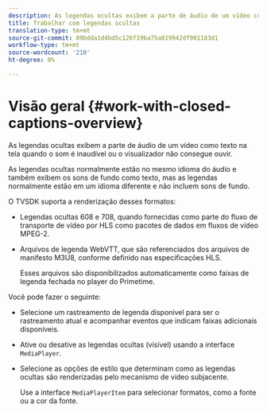 ```yaml
---
description: As legendas ocultas exibem a parte de áudio de um vídeo como texto na tela quando o som é inaudível ou o visualizador não consegue ouvir.
title: Trabalhar com legendas ocultas
translation-type: tm+mt
source-git-commit: 89bdda1d4bd5c126f19ba75a819942df901183d1
workflow-type: tm+mt
source-wordcount: '210'
ht-degree: 0%

---
```



# Visão geral {#work-with-closed-captions-overview}

As legendas ocultas exibem a parte de áudio de um vídeo como texto na tela quando o som é inaudível ou o visualizador não consegue ouvir.

As legendas ocultas normalmente estão no mesmo idioma do áudio e também exibem os sons de fundo como texto, mas as legendas normalmente estão em um idioma diferente e não incluem sons de fundo.

O TVSDK suporta a renderização desses formatos:

* Legendas ocultas 608 e 708, quando fornecidas como parte do fluxo de transporte de vídeo por HLS como pacotes de dados em fluxos de vídeo MPEG-2.
* Arquivos de legenda WebVTT, que são referenciados dos arquivos de manifesto M3U8, conforme definido nas especificações HLS.

   Esses arquivos são disponibilizados automaticamente como faixas de legenda fechada no player do Primetime.

Você pode fazer o seguinte:

* Selecione um rastreamento de legenda disponível para ser o rastreamento atual e acompanhar eventos que indicam faixas adicionais disponíveis.
* Ative ou desative as legendas ocultas (visível) usando a interface `MediaPlayer`.
* Selecione as opções de estilo que determinam como as legendas ocultas são renderizadas pelo mecanismo de vídeo subjacente.

   Use a interface `MediaPlayerItem` para selecionar formatos, como a fonte ou a cor da fonte.

